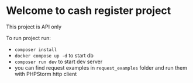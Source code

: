 # Welcome to cash register project
This project is API only

To run project run: 
- `composer install`
- `docker compose up -d` to start db
- `composer run dev` to start dev server
- you can find request examples in `request_examples` folder and run them with PHPStorm http client
